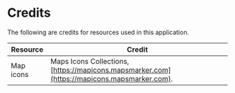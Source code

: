 # Credits

The following are credits for resources used in this application.

| **Resource** | **Credit** |
| -- | -- |
| Map icons | Maps Icons Collections, [https://mapicons.mapsmarker.com](https://mapicons.mapsmarker.com). |
